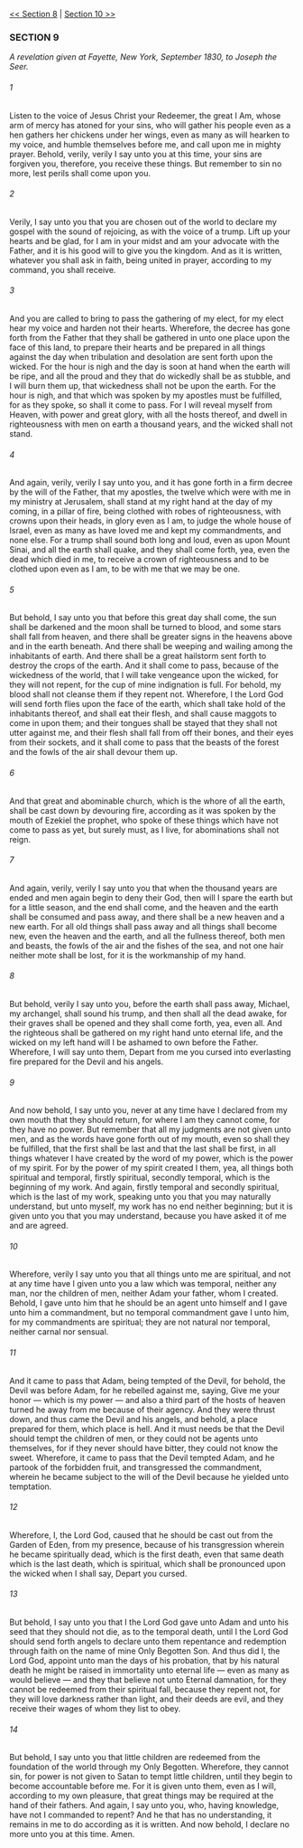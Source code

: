 [<< Section 8](Section%208)  |  [Section 10 >>](Section%2010)

### SECTION 9

*A revelation given at Fayette, New York, September 1830, to Joseph the Seer.*

###### 1
Listen to the voice of Jesus Christ your Redeemer, the great I Am, whose arm of mercy has atoned for your sins, who will gather his people even as a hen gathers her chickens under her wings, even as many as will hearken to my voice, and humble themselves before me, and call upon me in mighty prayer. Behold, verily, verily I say unto you at this time, your sins are forgiven you, therefore, you receive these things. But remember to sin no more, lest perils shall come upon you.

###### 2
Verily, I say unto you that you are chosen out of the world to declare my gospel with the sound of rejoicing, as with the voice of a trump. Lift up your hearts and be glad, for I am in your midst and am your advocate with the Father, and it is his good will to give you the kingdom. And as it is written, whatever you shall ask in faith, being united in prayer, according to my command, you shall receive.

###### 3
And you are called to bring to pass the gathering of my elect, for my elect hear my voice and harden not their hearts. Wherefore, the decree has gone forth from the Father that they shall be gathered in unto one place upon the face of this land, to prepare their hearts and be prepared in all things against the day when tribulation and desolation are sent forth upon the wicked. For the hour is nigh and the day is soon at hand when the earth will be ripe, and all the proud and they that do wickedly shall be as stubble, and I will burn them up, that wickedness shall not be upon the earth. For the hour is nigh, and that which was spoken by my apostles must be fulfilled, for as they spoke, so shall it come to pass. For I will reveal myself from Heaven, with power and great glory, with all the hosts thereof, and dwell in righteousness with men on earth a thousand years, and the wicked shall not stand.

###### 4
And again, verily, verily I say unto you, and it has gone forth in a firm decree by the will of the Father, that my apostles, the twelve which were with me in my ministry at Jerusalem, shall stand at my right hand at the day of my coming, in a pillar of fire, being clothed with robes of righteousness, with crowns upon their heads, in glory even as I am, to judge the whole house of Israel, even as many as have loved me and kept my commandments, and none else. For a trump shall sound both long and loud, even as upon Mount Sinai, and all the earth shall quake, and they shall come forth, yea, even the dead which died in me, to receive a crown of righteousness and to be clothed upon even as I am, to be with me that we may be one.

###### 5
But behold, I say unto you that before this great day shall come, the sun shall be darkened and the moon shall be turned to blood, and some stars shall fall from heaven, and there shall be greater signs in the heavens above and in the earth beneath. And there shall be weeping and wailing among the inhabitants of earth. And there shall be a great hailstorm sent forth to destroy the crops of the earth. And it shall come to pass, because of the wickedness of the world, that I will take vengeance upon the wicked, for they will not repent, for the cup of mine indignation is full. For behold, my blood shall not cleanse them if they repent not. Wherefore, I the Lord God will send forth flies upon the face of the earth, which shall take hold of the inhabitants thereof, and shall eat their flesh, and shall cause maggots to come in upon them; and their tongues shall be stayed that they shall not utter against me, and their flesh shall fall from off their bones, and their eyes from their sockets, and it shall come to pass that the beasts of the forest and the fowls of the air shall devour them up.

###### 6
And that great and abominable church, which is the whore of all the earth, shall be cast down by devouring fire, according as it was spoken by the mouth of Ezekiel the prophet, who spoke of these things which have not come to pass as yet, but surely must, as I live, for abominations shall not reign.

###### 7
And again, verily, verily I say unto you that when the thousand years are ended and men again begin to deny their God, then will I spare the earth but for a little season, and the end shall come, and the heaven and the earth shall be consumed and pass away, and there shall be a new heaven and a new earth. For all old things shall pass away and all things shall become new, even the heaven and the earth, and all the fullness thereof, both men and beasts, the fowls of the air and the fishes of the sea, and not one hair neither mote shall be lost, for it is the workmanship of my hand.

###### 8
But behold, verily I say unto you, before the earth shall pass away, Michael, my archangel, shall sound his trump, and then shall all the dead awake, for their graves shall be opened and they shall come forth, yea, even all. And the righteous shall be gathered on my right hand unto eternal life, and the wicked on my left hand will I be ashamed to own before the Father. Wherefore, I will say unto them, Depart from me you cursed into everlasting fire prepared for the Devil and his angels.

###### 9
And now behold, I say unto you, never at any time have I declared from my own mouth that they should return, for where I am they cannot come, for they have no power. But remember that all my judgments are not given unto men, and as the words have gone forth out of my mouth, even so shall they be fulfilled, that the first shall be last and that the last shall be first, in all things whatever I have created by the word of my power, which is the power of my spirit. For by the power of my spirit created I them, yea, all things both spiritual and temporal, firstly spiritual, secondly temporal, which is the beginning of my work. And again, firstly temporal and secondly spiritual, which is the last of my work, speaking unto you that you may naturally understand, but unto myself, my work has no end neither beginning; but it is given unto you that you may understand, because you have asked it of me and are agreed.

###### 10
Wherefore, verily I say unto you that all things unto me are spiritual, and not at any time have I given unto you a law which was temporal, neither any man, nor the children of men, neither Adam your father, whom I created. Behold, I gave unto him that he should be an agent unto himself and I gave unto him a commandment, but no temporal commandment gave I unto him, for my commandments are spiritual; they are not natural nor temporal, neither carnal nor sensual.

###### 11
And it came to pass that Adam, being tempted of the Devil, for behold, the Devil was before Adam, for he rebelled against me, saying, Give me your honor — which is my power — and also a third part of the hosts of heaven turned he away from me because of their agency. And they were thrust down, and thus came the Devil and his angels, and behold, a place prepared for them, which place is hell. And it must needs be that the Devil should tempt the children of men, or they could not be agents unto themselves, for if they never should have bitter, they could not know the sweet. Wherefore, it came to pass that the Devil tempted Adam, and he partook of the forbidden fruit, and transgressed the commandment, wherein he became subject to the will of the Devil because he yielded unto temptation.

###### 12
Wherefore, I, the Lord God, caused that he should be cast out from the Garden of Eden, from my presence, because of his transgression wherein he became spiritually dead, which is the first death, even that same death which is the last death, which is spiritual, which shall be pronounced upon the wicked when I shall say, Depart you cursed.

###### 13
But behold, I say unto you that I the Lord God gave unto Adam and unto his seed that they should not die, as to the temporal death, until I the Lord God should send forth angels to declare unto them repentance and redemption through faith on the name of mine Only Begotten Son. And thus did I, the Lord God, appoint unto man the days of his probation, that by his natural death he might be raised in immortality unto eternal life — even as many as would believe — and they that believe not unto Eternal damnation, for they cannot be redeemed from their spiritual fall, because they repent not, for they will love darkness rather than light, and their deeds are evil, and they receive their wages of whom they list to obey.

###### 14
But behold, I say unto you that little children are redeemed from the foundation of the world through my Only Begotten. Wherefore, they cannot sin, for power is not given to Satan to tempt little children, until they begin to become accountable before me. For it is given unto them, even as I will, according to my own pleasure, that great things may be required at the hand of their fathers. And again, I say unto you, who, having knowledge, have not I commanded to repent? And he that has no understanding, it remains in me to do according as it is written. And now behold, I declare no more unto you at this time. Amen.